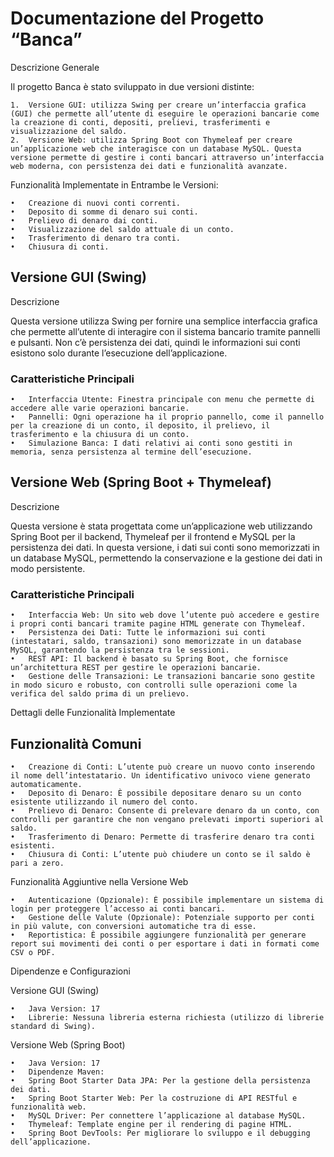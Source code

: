# Documentazione del Progetto “Banca”

Descrizione Generale

Il progetto Banca è stato sviluppato in due versioni distinte:

	1.	Versione GUI: utilizza Swing per creare un’interfaccia grafica (GUI) che permette all’utente di eseguire le operazioni bancarie come la creazione di conti, depositi, prelievi, trasferimenti e visualizzazione del saldo.
	2.	Versione Web: utilizza Spring Boot con Thymeleaf per creare un’applicazione web che interagisce con un database MySQL. Questa versione permette di gestire i conti bancari attraverso un’interfaccia web moderna, con persistenza dei dati e funzionalità avanzate.

Funzionalità Implementate in Entrambe le Versioni:

	•	Creazione di nuovi conti correnti.
	•	Deposito di somme di denaro sui conti.
	•	Prelievo di denaro dai conti.
	•	Visualizzazione del saldo attuale di un conto.
	•	Trasferimento di denaro tra conti.
	•	Chiusura di conti.

## Versione GUI (Swing)

Descrizione

Questa versione utilizza Swing per fornire una semplice interfaccia grafica che permette all’utente di interagire con il sistema bancario tramite pannelli e pulsanti. Non c’è persistenza dei dati, quindi le informazioni sui conti esistono solo durante l’esecuzione dell’applicazione.

### Caratteristiche Principali

	•	Interfaccia Utente: Finestra principale con menu che permette di accedere alle varie operazioni bancarie.
	•	Pannelli: Ogni operazione ha il proprio pannello, come il pannello per la creazione di un conto, il deposito, il prelievo, il trasferimento e la chiusura di un conto.
	•	Simulazione Banca: I dati relativi ai conti sono gestiti in memoria, senza persistenza al termine dell’esecuzione.

## Versione Web (Spring Boot + Thymeleaf)

Descrizione

Questa versione è stata progettata come un’applicazione web utilizzando Spring Boot per il backend, Thymeleaf per il frontend e MySQL per la persistenza dei dati. In questa versione, i dati sui conti sono memorizzati in un database MySQL, permettendo la conservazione e la gestione dei dati in modo persistente.

### Caratteristiche Principali

	•	Interfaccia Web: Un sito web dove l’utente può accedere e gestire i propri conti bancari tramite pagine HTML generate con Thymeleaf.
	•	Persistenza dei Dati: Tutte le informazioni sui conti (intestatari, saldo, transazioni) sono memorizzate in un database MySQL, garantendo la persistenza tra le sessioni.
	•	REST API: Il backend è basato su Spring Boot, che fornisce un’architettura REST per gestire le operazioni bancarie.
	•	Gestione delle Transazioni: Le transazioni bancarie sono gestite in modo sicuro e robusto, con controlli sulle operazioni come la verifica del saldo prima di un prelievo.

Dettagli delle Funzionalità Implementate

## Funzionalità Comuni

	•	Creazione di Conti: L’utente può creare un nuovo conto inserendo il nome dell’intestatario. Un identificativo univoco viene generato automaticamente.
	•	Deposito di Denaro: È possibile depositare denaro su un conto esistente utilizzando il numero del conto.
	•	Prelievo di Denaro: Consente di prelevare denaro da un conto, con controlli per garantire che non vengano prelevati importi superiori al saldo.
	•	Trasferimento di Denaro: Permette di trasferire denaro tra conti esistenti.
	•	Chiusura di Conti: L’utente può chiudere un conto se il saldo è pari a zero.

Funzionalità Aggiuntive nella Versione Web

	•	Autenticazione (Opzionale): È possibile implementare un sistema di login per proteggere l’accesso ai conti bancari.
	•	Gestione delle Valute (Opzionale): Potenziale supporto per conti in più valute, con conversioni automatiche tra di esse.
	•	Reportistica: È possibile aggiungere funzionalità per generare report sui movimenti dei conti o per esportare i dati in formati come CSV o PDF.

Dipendenze e Configurazioni

Versione GUI (Swing)

	•	Java Version: 17
	•	Librerie: Nessuna libreria esterna richiesta (utilizzo di librerie standard di Swing).

Versione Web (Spring Boot)

	•	Java Version: 17
	•	Dipendenze Maven:
	•	Spring Boot Starter Data JPA: Per la gestione della persistenza dei dati.
	•	Spring Boot Starter Web: Per la costruzione di API RESTful e funzionalità web.
	•	MySQL Driver: Per connettere l’applicazione al database MySQL.
	•	Thymeleaf: Template engine per il rendering di pagine HTML.
	•	Spring Boot DevTools: Per migliorare lo sviluppo e il debugging dell’applicazione.
